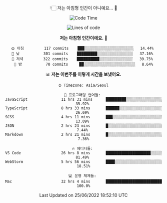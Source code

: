 <div align='center'>
 
👇🏻 저는 아침형 인간이 아니예요... 🙊
 
<!--START_SECTION:waka-->
![Code Time](http://img.shields.io/badge/Code%20Time-1%2C604%20hrs%2015%20mins-blue)

![Lines of code](https://img.shields.io/badge/%EC%A0%80%EB%8A%94%20%EC%97%AC%ED%83%9C%EA%B9%8C%EC%A7%80%20-216%20Thousand%20%EC%A4%84%EC%9D%98%20%EC%BD%94%EB%93%9C%EB%A5%BC%20%EC%9E%91%EC%84%B1%ED%96%88%EC%96%B4%EC%9A%94.-blue)

**저는 아침형 인간이에요. 🐤** 

```text
🌞 아침         117 commits    ███░░░░░░░░░░░░░░░░░░░░░░   14.44% 
🌆 낮　         301 commits    █████████░░░░░░░░░░░░░░░░   37.16% 
🌃 저녁         322 commits    ██████████░░░░░░░░░░░░░░░   39.75% 
🌙 밤　         70 commits     ██░░░░░░░░░░░░░░░░░░░░░░░   8.64%

```


📊 **저는 이번주를 이렇게 시간을 보냈어요.** 

```text
⌚︎ Timezone: Asia/Seoul

💬 프로그래밍 언어들: 
JavaScript               11 hrs 31 mins      █████████░░░░░░░░░░░░░░░░   35.92% 
TypeScript               8 hrs 33 mins       ██████░░░░░░░░░░░░░░░░░░░   26.69% 
SCSS                     4 hrs 11 mins       ███░░░░░░░░░░░░░░░░░░░░░░   13.09% 
JSON                     2 hrs 23 mins       █░░░░░░░░░░░░░░░░░░░░░░░░   7.44% 
Markdown                 2 hrs 21 mins       █░░░░░░░░░░░░░░░░░░░░░░░░   7.36%

🔥 에디터들: 
VS Code                  26 hrs 8 mins       ████████████████████░░░░░   81.49% 
WebStorm                 5 hrs 56 mins       ████░░░░░░░░░░░░░░░░░░░░░   18.51%

💻 운영 체제들: 
Mac                      32 hrs 4 mins       █████████████████████████   100.0%

```


 Last Updated on 25/06/2022 18:52:10 UTC
<!--END_SECTION:waka-->
 </div>
<!---
Emewjin/Emewjin is a ✨ special ✨ repository because its `README.md` (this file) appears on your GitHub profile.
You can click the Preview link to take a look at your changes.
--->
